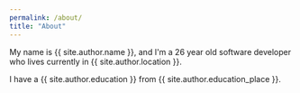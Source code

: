 ```yaml
---
permalink: /about/
title: "About"
---
```


My name is {{ site.author.name }}, and I'm a 26 year old software developer who lives currently in {{ site.author.location }}.

I have a {{ site.author.education }} from {{ site.author.education_place }}.
